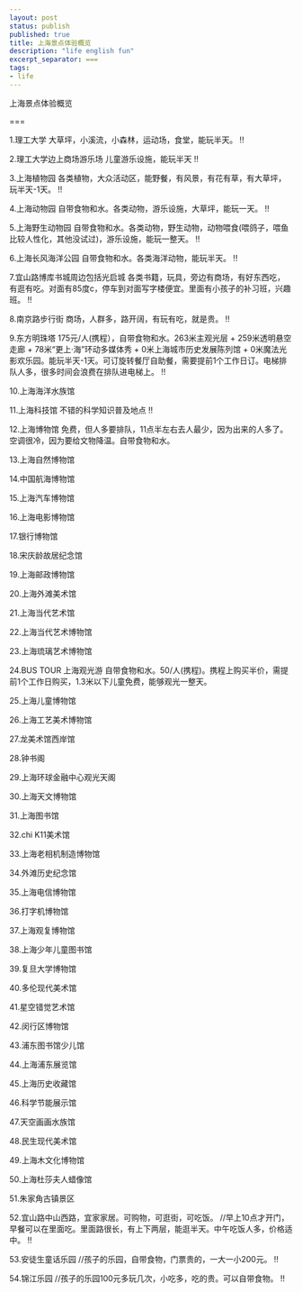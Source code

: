 ```yaml
---
layout: post
status: publish
published: true
title: 上海景点体验概览
description: "life english fun"
excerpt_separator: ===
tags:
- life
---
```


上海景点体验概览

===

1.理工大学  大草坪，小溪流，小森林，运动场，食堂，能玩半天。 !!


2.理工大学边上商场游乐场  儿童游乐设施，能玩半天 !!

3.上海植物园  各类植物，大众活动区，能野餐，有风景，有花有草，有大草坪，玩半天-1天。 !!

4.上海动物园  自带食物和水。各类动物，游乐设施，大草坪，能玩一天。 !!

5.上海野生动物园  自带食物和水。各类动物，野生动物，动物喂食(喂鸽子，喂鱼比较人性化，其他没试过)，游乐设施，能玩一整天。 !!

6.上海长风海洋公园  自带食物和水。各类海洋动物，能玩半天。 !!

7.宜山路博库书城周边包括光启城  各类书籍，玩具，旁边有商场，有好东西吃，有逛有吃。对面有85度c，停车到对面写字楼便宜。里面有小孩子的补习班，兴趣班。 !!

8.南京路步行街  商场，人群多，路开阔，有玩有吃，就是贵。 !!

9.东方明珠塔  175元/人(携程），自带食物和水。263米主观光层 + 259米透明悬空走廊 + 78米“更上·海”环动多媒体秀 + 0米上海城市历史发展陈列馆 + 0米魔法光影欢乐园。能玩半天-1天。可订旋转餐厅自助餐，需要提前1个工作日订。电梯排队人多，很多时间会浪费在排队进电梯上。 !!

10.上海海洋水族馆 

11.上海科技馆  不错的科学知识普及地点 !!

12.上海博物馆  免费，但人多要排队，11点半左右去人最少，因为出来的人多了。空调很冷，因为要给文物降温。自带食物和水。

13.上海自然博物馆

14.中国航海博物馆

15.上海汽车博物馆

16.上海电影博物馆

17.银行博物馆

18.宋庆龄故居纪念馆

19.上海邮政博物馆

20.上海外滩美术馆

21.上海当代艺术馆

22.上海当代艺术博物馆

23.上海琉璃艺术博物馆

24.BUS TOUR 上海观光游 自带食物和水。50/人(携程)。携程上购买半价，需提前1个工作日购买，1.3米以下儿童免费，能够观光一整天。

25.上海儿童博物馆

26.上海工艺美术博物馆

27.龙美术馆西岸馆

28.钟书阁

29.上海环球金融中心观光天阁

30.上海天文博物馆

31.上海图书馆

32.chi K11美术馆

33.上海老相机制造博物馆

34.外滩历史纪念馆

35.上海电信博物馆

36.打字机博物馆

37.上海观复博物馆

38.上海少年儿童图书馆

39.复旦大学博物馆

40.多伦现代美术馆

41.星空错觉艺术馆

42.闵行区博物馆

43.浦东图书馆少儿馆

44.上海浦东展览馆

45.上海历史收藏馆

46.科学节能展示馆

47.天空画画水族馆

48.民生现代美术馆

49.上海木文化博物馆

50.上海杜莎夫人蜡像馆

51.朱家角古镇景区

52.宜山路中山西路，宜家家居。可购物，可逛街，可吃饭。 //早上10点才开门，早餐可以在里面吃。里面路很长，有上下两层，能逛半天。中午吃饭人多，价格适中。 !!

53.安徒生童话乐园  //孩子的乐园，自带食物，门票贵的，一大一小200元。 !!

54.锦江乐园  //孩子的乐园100元多玩几次，小吃多，吃的贵。可以自带食物。 !!
